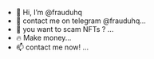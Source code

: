 - 👋 Hi, I’m @frauduhq
- 👀 contact me on telegram @frauduhq...
- 🌱 you want to scam NFTs ? ...
- 🔥 Make money...
- 📫 contact me now! ...

